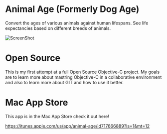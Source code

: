 Animal Age (Formerly Dog Age) 
======

Convert the ages of various animals against human lifespans. See life expectancies based on different breeds of animals.


![ScreenShot](https://raw.github.com/jonbrown21/DogAge/master/Screenshots/dog1.png)

Open Source
===================
This is my first attempt at a full Open Source Objective-C project. My goals are to learn more about mastring Objective-C in a collaborative environment and also to learn more about GIT and how to use it better.

Mac App Store
===================
This app is in the Mac App Store check it out here!

https://itunes.apple.com/us/app/animal-age/id717666889?ls=1&mt=12
